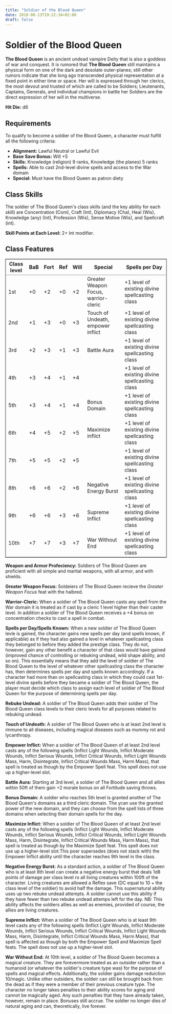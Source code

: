 ```yaml
---
title: "Soldier of the Blood Queen"
date: 2018-08-13T19:22:34+02:00
draft: false
---
```

# Soldier of the Blood Queen 

**The Blood Queen** is an ancient undead vampire Deity that is also a
goddess of war and conquest. It is rumored that **The Blood Queen**
still maintains a physical form on one of the dark and desolate
outer-planes; still other rumors indicate that she long ago transcended
physical representation at a fixed point in either time or space. Her
will is expressed through her clerics, the most devout and trusted of
which are called to be Soldiers; Lieutenants, Captains, Generals, and
individual champions in battle her Soldiers are the direct expression
of her will in the multiverse. 

**Hit Die:** d6

## Requirements
To qualify to become a soldier of the Blood Queen, a character must
fulfill all the following criteria: 

- **Alignment:** Lawful Neutral or Lawful Evil
- **Base Save Bonus:** Will +5
- **Skills:** Knowledge (religion) 9 ranks, Knowledge (the planes) 5
  ranks
- **Spells:** Able to cast 2nd-level divine spells and access to the
  War domain
- **Special:** Must have the Blood Queen as patron diety

## Class Skills
The soldier of The Blood Queen's class skills (and the key ability for
each skill) are Concentration (Com), Craft (Int), Diplomacy (Cha),
Heal (Wis), Knowledge (any) (Int), Profession (Wis), Sense Motive
(Wis), and Spellcraft (int). 

**Skill Points at Each Level:** 2+ Int modifier. 

## Class Features 

<table border="2" cellspacing="0" cellpadding="6" rules="groups" frame="hsides">


<colgroup>
<col  class="org-right" />

<col  class="org-right" />

<col  class="org-right" />

<col  class="org-right" />

<col  class="org-right" />

<col  class="org-left" />

<col  class="org-left" />
</colgroup>
<thead>
<tr>
<th scope="col" class="org-right">Class level</th>
<th scope="col" class="org-right">BaB</th>
<th scope="col" class="org-right">Fort</th>
<th scope="col" class="org-right">Ref</th>
<th scope="col" class="org-right">Will</th>
<th scope="col" class="org-left">Special</th>
<th scope="col" class="org-left">Spells per Day</th>
</tr>
</thead>
<tbody>
<tr>
<td class="org-right">1st</td>
<td class="org-right">+0</td>
<td class="org-right">+2</td>
<td class="org-right">+0</td>
<td class="org-right">+2</td>
<td class="org-left">Greater Weapon Focus, warrior-cleric</td>
<td class="org-left">+1 level of existing divine spellcasting class</td>
</tr>

<tr>
<td class="org-right">2nd</td>
<td class="org-right">+1</td>
<td class="org-right">+3</td>
<td class="org-right">+0</td>
<td class="org-right">+3</td>
<td class="org-left">Touch of Undeath, empower inflict</td>
<td class="org-left">+1 level of existing divine spellcasting class</td>
</tr>

<tr>
<td class="org-right">3rd</td>
<td class="org-right">+2</td>
<td class="org-right">+3</td>
<td class="org-right">+1</td>
<td class="org-right">+3</td>
<td class="org-left">Battle Aura</td>
<td class="org-left">+1 level of existing divine spellcasting class</td>
</tr>

<tr>
<td class="org-right">4th</td>
<td class="org-right">+3</td>
<td class="org-right">+4</td>
<td class="org-right">+1</td>
<td class="org-right">+4</td>
<td class="org-left">&#xa0;</td>
<td class="org-left">+1 level of existing divine spellcasting class</td>
</tr>

<tr>
<td class="org-right">5th</td>
<td class="org-right">+3</td>
<td class="org-right">+4</td>
<td class="org-right">+1</td>
<td class="org-right">+4</td>
<td class="org-left">Bonus Domain</td>
<td class="org-left">+1 level of existing divine spellcasting class</td>
</tr>

<tr>
<td class="org-right">6th</td>
<td class="org-right">+4</td>
<td class="org-right">+5</td>
<td class="org-right">+2</td>
<td class="org-right">+5</td>
<td class="org-left">Maximize inflict</td>
<td class="org-left">+1 level of existing divine spellcasting class</td>
</tr>

<tr>
<td class="org-right">7th</td>
<td class="org-right">+5</td>
<td class="org-right">+5</td>
<td class="org-right">+2</td>
<td class="org-right">+5</td>
<td class="org-left">&#xa0;</td>
<td class="org-left">+1 level of existing divine spellcasting class</td>
</tr>

<tr>
<td class="org-right">8th</td>
<td class="org-right">+6</td>
<td class="org-right">+6</td>
<td class="org-right">+2</td>
<td class="org-right">+6</td>
<td class="org-left">Negative Energy Burst</td>
<td class="org-left">+1 level of existing divine spellcasting class</td>
</tr>

<tr>
<td class="org-right">9th</td>
<td class="org-right">+6</td>
<td class="org-right">+6</td>
<td class="org-right">+3</td>
<td class="org-right">+6</td>
<td class="org-left">Supreme Inflict</td>
<td class="org-left">+1 level of existing divine spellcasting class</td>
</tr>

<tr>
<td class="org-right">10th</td>
<td class="org-right">+7</td>
<td class="org-right">+7</td>
<td class="org-right">+3</td>
<td class="org-right">+7</td>
<td class="org-left">War Without End</td>
<td class="org-left">+1 level of existing divine spellcasting class</td>
</tr>
</tbody>
</table>

**Weapon and Armor Profeciency:** Soldiers of The Blood Queen are
proficient with all simple and martial weapons, with all armor, and
with shields. 

**Greater Weapon Focus:** Soldeiers of The Blood Queen recieve the
*Greater Weapon Focus* feat with the halbred. 

**Warrior-Cleric:** When a soldier of The Blood Queen casts any spell
from the War domain it is treated as if cast by a cleric 1 level
higher than their caster level. In addition a soldier of The Blood
Queen receives a +4 bonus on concentration checks to cast a spell in
combat. 

**Spells per Day/Spells Known:** When a new soldier of The Blood Queen
levle is gained, the character gains new spells per day (and spells
known, if applicable) as if they had also gained a level in whatever
spellcasting class they belonged to before they added the prestige
class. They do not, however, gain any other benefit a character of
that class would have gained (improved chance of controlling or
rebuking undead, wild shape ability, and so on). This essentially
means that they add the level of soldier of The Blood Queen to the
level of whatever other spellcasting class the character has, then
determines spells per day and spells known accordingly. If a character
had more than on spellcasting class in which they could cast 1st-level
divine spells before they became a soldier of The Blood Queen, the
player must decide which class to assign each level of soldier of The
Blood Queen for the purpose of determining spells per day. 

**Rebuke Undead:** A soldier of The Blood Queen adds their soldier of
The Blood Queen class levels to their cleric levels for all purposes
related to rebuking undead. 

**Touch of Undeath:** A soldier of The Blood Queen who is at least 2nd
level is immune to all diseases, including magical diseases such as
mummy rot and lycanthropy. 

**Empower Inflict:** When a soldier of The Blood Queen of at least 2nd
level casts any of the following spells (Inflict Light Wounds, Inflict
Moderate Wounds, Inflict Serious Wounds, Inflict Critical Wounds,
Inflict Light Wounds Mass, Harm, Disintegrate, Inflict Critical Wounds
Mass, Harm Mass), that spell is treated as though by the Empower Spell
feat. This spell does not use up a higher-level slot. 

**Battle Aura:** Starting at 3rd level, a soldier of The Blood Queen
and all allies within 50ft of them gain +2 morale bonus on all
Fortitude saving throws.

**Bonus Domain:** A soldier who reaches 5th level is granted another
of The Blood Queen's domains as a third cleric domain. The ycan use
the granted power of the new domain, and they can choose from the
spell lists of three domains when selecting their domain spells for
the day. 

**Maximize Inflict:** When a soldier of The Blood Queen of at least
2nd level casts any of the following spells (Inflict Light Wounds,
Inflict Moderate Wounds, Inflict Serious Wounds, Inflict Critical
Wounds, Inflict Light Wounds Mass, Harm, Disintegrate, Inflict
Critical Wounds Mass, Harm Mass), that spell is treated as though by
the Maximize Spell feat. This spell does not use up a higher-level
slot.This poer supersedes (does not stack with) the Empower Inflict
ability until the character reaches 9th level in the class. 

**Negative Energy Burst:** As a standard action, a soldier of The
Blood Queen who is at least 8th level can create a negative energy
burst that deals 1d8 points of damage per class level ro all living
creatures within 100ft of the character. Living creatures are allowed
a Reflex save (DC equal to 10 + the class level of the soldier) to
avoid half the damage. This supernatural ability uses up two rebuke
undead attempts. A soldier cannot use this ability if they have fewer
than two rebuke undead attemps left for the day. NB: This ability
affects the soldiers allies as well as enemies, provided of course,
the allies are living creatures. 

**Supreme Inflict:** When a soldier of The Blood Queen who is at least
9th level casts any of the following spells (Inflict Light Wounds,
Inflict Moderate Wounds, Inflict Serious Wounds, Inflict Critical
Wounds, Inflict Light Wounds Mass, Harm, Disintegrate, Inflict
Critical Wounds Mass, Harm Mass), that spell is affected as though by
both the Empower Spell and Maximize Spell feats. The spell does not
use up a higher-level slot. 

**War Without End:** At 10th level, a soldier of The Blood Queen
becomes a magical creature. They are forevermore treated as an
outsider rather than a humanoid (or whatever the soldier's creature
type was) for the purpose of spells and magical effects. Additionally,
the soldier gains damage reduiction 10/magic. Unlike other outsiders,
the soldeir can still be brought back from the dead as if they were a
member of their previous creature type. The character no longer takes
penalties to their ability scores for aging and cannot be magically
aged. Any such penalties that they have already taken, however, remain
in place. Bonuses still accrue. The soldier no longer dies of natural
aging and can, theoretically, live forever.



<!-- | Number  | Denomination | -->
<!-- | ------: | :----------: | -->
<!-- |  1      | Intake       | -->
<!-- |  2      | mechanical filtration | -->
<!-- |  3      | chemical filtration | -->
<!-- |  4      | biological filtration medium | -->
<!-- |  5      | outflow to tank | -->

